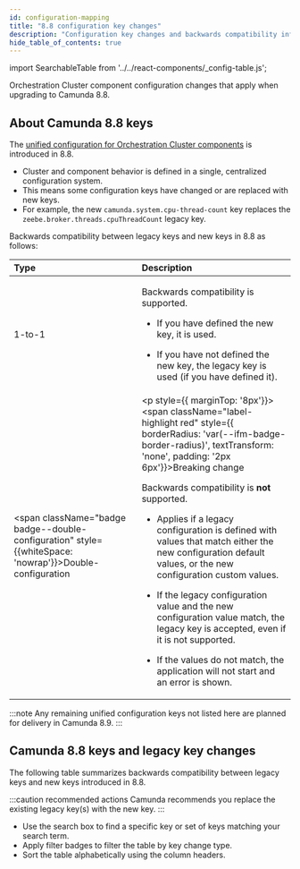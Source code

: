 ```yaml
---
id: configuration-mapping
title: "8.8 configuration key changes"
description: "Configuration key changes and backwards compatibility information for new Camunda 8.8 keys and legacy keys."
hide_table_of_contents: true
---
```


import SearchableTable from '../../react-components/\_config-table.js';

Orchestration Cluster component configuration changes that apply when upgrading to Camunda 8.8.

## About Camunda 8.8 keys

The [unified configuration for Orchestration Cluster components](/reference/announcements-release-notes/880/whats-new-in-88.md) is introduced in 8.8.

- Cluster and component behavior is defined in a single, centralized configuration system.
- This means some configuration keys have changed or are replaced with new keys.
- For example, the new `camunda.system.cpu-thread-count` key replaces the `zeebe.broker.threads.cpuThreadCount` legacy key.

Backwards compatibility between legacy keys and new keys in 8.8 as follows:

| Type                                                                                                           | Description                                                                                                                                                                                                                                                                                                                                                                                                                                                                                                                                                                                                                                                                                        |
| :------------------------------------------------------------------------------------------------------------- | :------------------------------------------------------------------------------------------------------------------------------------------------------------------------------------------------------------------------------------------------------------------------------------------------------------------------------------------------------------------------------------------------------------------------------------------------------------------------------------------------------------------------------------------------------------------------------------------------------------------------------------------------------------------------------------------------- |
| <span className="badge badge--1-to-1">1-to-1</span>                                                            | <p>Backwards compatibility is supported.</p><p><ul><li><p>If you have defined the new key, it is used.</p></li><li>If you have not defined the new key, the legacy key is used (if you have defined it).</li></ul></p>                                                                                                                                                                                                                                                                                                                                                                                                                                                                             |
| <span className="badge badge--double-configuration" style={{whiteSpace: 'nowrap'}}>Double-configuration</span> | <p style={{ marginTop: '8px'}}><span className="label-highlight red" style={{ borderRadius: 'var(--ifm-badge-border-radius)', textTransform: 'none', padding: '2px 6px'}}>Breaking change</span></p><p>Backwards compatibility is **not** supported.</p><p><ul><li><p>Applies if a legacy configuration is defined with values that match either the new configuration default values, or the new configuration custom values.</p></li><li><p>If the legacy configuration value and the new configuration value match, the legacy key is accepted, even if it is not supported.</p></li><li><p>If the values do not match, the application will not start and an error is shown.</p></li></ul></p> |

:::note
Any remaining unified configuration keys not listed here are planned for delivery in Camunda 8.9.
:::

## Camunda 8.8 keys and legacy key changes

The following table summarizes backwards compatibility between legacy keys and new keys introduced in 8.8.

:::caution recommended actions
Camunda recommends you replace the existing legacy key(s) with the new key.
:::

- Use the search box to find a specific key or set of keys matching your search term.
- Apply filter badges to filter the table by key change type.
- Sort the table alphabetically using the column headers.

<SearchableTable />

